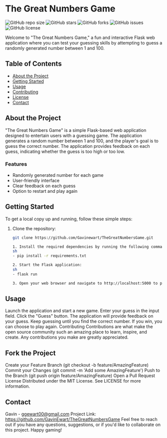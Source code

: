 # The Great Numbers Game

![GitHub repo size](https://img.shields.io/github/repo-size/GavinEwart/TheGreatNumbersGame)
![GitHub stars](https://img.shields.io/github/stars/GavinEwart/TheGreatNumbersGame?style=social)
![GitHub forks](https://img.shields.io/github/forks/GavinEwart/TheGreatNumbersGame?style=social)
![GitHub issues](https://img.shields.io/github/issues/GavinEwart/TheGreatNumbersGame)
![GitHub license](https://img.shields.io/github/license/GavinEwart/TheGreatNumbersGame)

Welcome to "The Great Numbers Game," a fun and interactive Flask web application where you can test your guessing skills by attempting to guess a randomly generated number between 1 and 100.

## Table of Contents

- [About the Project](#about-the-project)
- [Getting Started](#getting-started)
- [Usage](#usage)
- [Contributing](#contributing)
- [License](#license)
- [Contact](#contact)

## About the Project

"The Great Numbers Game" is a simple Flask-based web application designed to entertain users with a guessing game. The application generates a random number between 1 and 100, and the player's goal is to guess the correct number. The application provides feedback on each guess, indicating whether the guess is too high or too low.

### Features

- Randomly generated number for each game
- User-friendly interface
- Clear feedback on each guess
- Option to restart and play again

## Getting Started

To get a local copy up and running, follow these simple steps:

1. Clone the repository:
   ```sh
   git clone https://github.com/Gavinewart/TheGreatNumbersGame.git

   1. Install the required dependencies by running the following command in your project directory:
   sh
   - pip install -r requirements.txt
   
   2. Start the Flask application:
   sh
   - flask run

   3. Open your web browser and navigate to http://localhost:5000 to play the game.

## Usage
Launch the application and start a new game.
Enter your guess in the input field.
Click the "Guess" button.
The application will provide feedback on your guess.
Keep guessing until you find the correct number.
If you win, you can choose to play again.
Contributing
Contributions are what make the open source community such an amazing place to learn, inspire, and create. Any contributions you make are greatly appreciated.

## Fork the Project
Create your Feature Branch (git checkout -b feature/AmazingFeature)
Commit your Changes (git commit -m 'Add some AmazingFeature')
Push to the Branch (git push origin feature/AmazingFeature)
Open a Pull Request
License
Distributed under the MIT License. See LICENSE for more information.

## Contact
Gavin - ggewart00@gmail.com
Project Link: https://github.com/GavinEwart/TheGreatNumbersGame
Feel free to reach out if you have any questions, suggestions, or if you'd like to collaborate on this project. Happy gaming!
